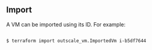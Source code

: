 ## Import

A VM can be imported using its ID. For example:

```hcl

$ terraform import outscale_vm.ImportedVm i-b5df7644

```
